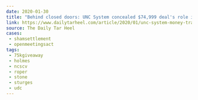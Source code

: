 ```yaml
---
date: 2020-01-30
title: "Behind closed doors: UNC System concealed $74,999 deal's role in Confederate payoff"
link: https://www.dailytarheel.com/article/2020/01/unc-system-money-transfer-new-details
source: The Daily Tar Heel
cases:
 - shamsettlement
 - openmeetingsact
tags:
 - 75kgiveaway
 - holmes
 - ncscv
 - roper
 - stone
 - sturges
 - udc
---
```

